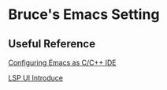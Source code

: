 
# Bruce's Emacs Setting



## Useful Reference

[Configuring Emacs as C/C++ IDE](https://emacs-lsp.github.io/lsp-mode/tutorials/CPP-guide/)

[LSP UI Introduce](https://emacs-lsp.github.io/lsp-ui/)


